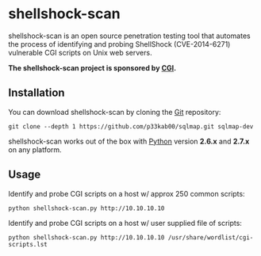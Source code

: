 # shellshock-scan

shellshock-scan is an open source penetration testing tool that automates the process of identifying and probing ShellShock (CVE-2014-6271) vulnerable CGI scripts on Unix web servers. 

**The shellshock-scan project is sponsored by [CGI](https://www.cgi.com/en).**

Installation
----

You can download shellshock-scan by cloning the [Git](https://github.com/p33kab00/shellshock-scan) repository:

    git clone --depth 1 https://github.com/p33kab00/sqlmap.git sqlmap-dev

shellshock-scan works out of the box with [Python](http://www.python.org/download/) version **2.6.x** and **2.7.x** on any platform.

Usage
----

Identify and probe CGI scripts on a host w/ approx 250 common scripts:

    python shellshock-scan.py http://10.10.10.10

Identify and probe CGI scripts on a host w/ user supplied file of scripts:

    python shellshock-scan.py http://10.10.10.10 /usr/share/wordlist/cgi-scripts.lst
